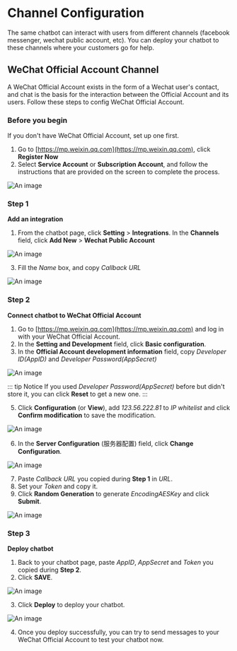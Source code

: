 # Channel Configuration
The same chatbot can interact with users from different channels (facebook messenger, wechat public account, etc). You can deploy your chatbot to these channels where your customers go for help.

## WeChat Official Account Channel
A WeChat Official Account exists in the form of a Wechat user's contact, and chat is the basis for the interaction between the Official Account and its users. Follow these steps to config WeChat Official Account.

### Before you begin
If you don't have WeChat Official Account, set up one first.
1. Go to [https://mp.weixin.qq.com](https://mp.weixin.qq.com), click **Register Now**
2. Select **Service Account** or **Subscription Account**, and follow the instructions that are provided on the screen to complete the process.

![An image](/.vuepress/public/images/channelConfig/RegisterNow.jpeg)

### Step 1
**Add an integration**
1. From the chatbot page, click **Setting** > **Integrations**. In the **Channels** field, click **Add New** > **Wechat Public Account**
   
![An image](/.vuepress/public/images/channelConfig/step1_1.jpeg)

3. Fill the *Name* box, and copy *Callback URL*
   
![An image](/.vuepress/public/images/channelConfig/step1_2.jpeg)

### Step 2
**Connect chatbot to WeChat Official Account**
1. Go to [https://mp.weixin.qq.com](https://mp.weixin.qq.com) and log in with your WeChat Official Account.
2. In the **Setting and Development** field, click **Basic configuration**.
3. In the **Official Account development information** field, copy *Developer ID(AppID)* and *Developer Password(AppSecret)*
   
![An image](/.vuepress/public/images/channelConfig/step2_1.png)


::: tip Notice
If you used *Developer Password(AppSecret)* before but didn't store it, you can click **Reset** to get a new one.
:::

5. Click **Configuration** (or **View**), add *123.56.222.81* to *IP whitelist* and click **Confirm modification** to save the modification.

![An image](/.vuepress/public/images/channelConfig/step2_2.jpeg)

6. In the **Server Configuration** (服务器配置) field, click **Change Configuration**.

![An image](/.vuepress/public/images/channelConfig/step2_3.png)

7. Paste *Callback URL* you copied during **Step 1** in *URL*.
8. Set your *Token* and copy it.
9. Click **Random Generation** to generate *EncodingAESKey* and click **Submit**.

![An image](/.vuepress/public/images/channelConfig/step2_4.png)

### Step 3
**Deploy chatbot**
1. Back to your chatbot page, paste *AppID*, *AppSecret* and *Token* you copied during **Step 2**.
2. Click **SAVE**.

![An image](/.vuepress/public/images/channelConfig/step3_1.png)

3. Click **Deploy** to deploy your chatbot.

![An image](/.vuepress/public/images/channelConfig/step3_2.jpeg)

4. Once you deploy successfully, you can try to send messages to your WeChat Official Account to test your chatbot now.
